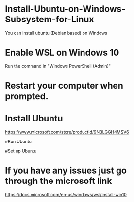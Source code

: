 # Install-Ubuntu-on-Windows-Subsystem-for-Linux
You can install ubuntu (Debian based) on Windows

# Enable WSL on Windows 10
Run the command in "Windows PowerShell (Admin)"

# Restart your computer when prompted.

# Install Ubuntu
https://www.microsoft.com/store/productId/9NBLGGH4MSV6

#Run Ubuntu

#Set up Ubuntu

# If you have any issues just go through the microsoft link
https://docs.microsoft.com/en-us/windows/wsl/install-win10
